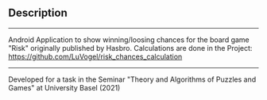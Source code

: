 ## Description

___

Android Application to show winning/loosing chances for the board game "Risk" originally published by Hasbro. Calculations are done in the Project:  https://github.com/LuVogel/risk_chances_calculation

___

Developed for a task in the Seminar "Theory and Algorithms of Puzzles and Games" at University Basel (2021)

